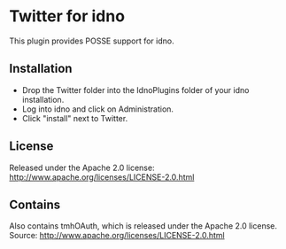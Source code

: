 Twitter for idno
================

This plugin provides POSSE support for idno.

Installation
------------

* Drop the Twitter folder into the IdnoPlugins folder of your idno installation.
* Log into idno and click on Administration.
* Click "install" next to Twitter.

License
-------

Released under the Apache 2.0 license: http://www.apache.org/licenses/LICENSE-2.0.html

Contains
--------

Also contains tmhOAuth, which is released under the Apache 2.0 license. Source: http://www.apache.org/licenses/LICENSE-2.0.html
